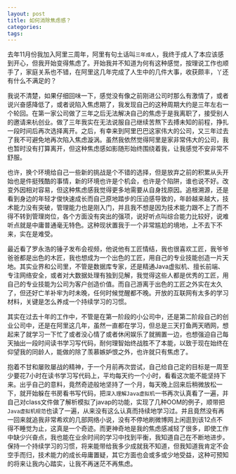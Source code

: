```yaml
---
layout: post
title: 如何消除焦虑感？
categories:
tags:
---
```


去年11月份我加入阿里三周年，阿里有句土话叫`三年成人`，我终于成人了本应该感到开心，但我开始变得焦虑了。开始我并不知道为何有这种感觉，按理说工作也顺手了，家庭关系也不错，在阿里这几年完成了人生中的几件大事，收获颇丰，丫还有什么不满足的？

我说不清楚，如果仔细回味一下，感觉没有像之前刚进公司时那么有激情了，或者说兴奋感降低了，或者说陷入焦虑期了，我发现自己的这种周期大约是三年左右一个轮回。在第一家公司做了三年之后无法解决自己的焦虑于是我离职了，接受别人的邀请来杭创业。做了三年我实在无法说服自己继续苦熬下去搏未知的前程，挣扎一段时间后再次选择离开。之后，有幸来到阿里巴巴这家伟大的公司，又三年过去了我不可避免地再次陷入焦虑漩涡。虽然我依然觉得阿里是家非常伟大的公司，我也暂时没有打算离开，但这种焦虑感如影随形始终围绕着我，让我感觉不安非常不舒服。 

也许，换个环境给自己一些新的挑战是个不错的选择，但是放弃之前的积累从头开始也是件挺残酷的事情，新的环境也许是个机会，也许是个陷阱，谁也说不好。改变外因相对容易，但这种焦虑感我觉得更多地需要从自身找原因。追根溯源，还是看到身边的年轻才俊快速成长而自己原地踏步的压迫感导致的，年龄越来越大，技术能力没有突破，管理能力也是刚入门，并且我不想是因为技术能力跟不上了而不得不转到管理岗位，各个方面没有突出的强项，说好听点叫综合能力比较好，说难听点就是中庸普通毫无特色。这种现状置我于一个非常尴尬的境地，上不去下不来，实在是难受。

最近看了罗永浩的锤子发布会视频，他说他有工匠情结，我也很喜欢工匠，我爷爷爸爸都是出色的木匠，我也想成为一个出色的工匠，用自己的专业技能创造一片天地。其实业界和公司里，不管是数据库专家，还是精通Java虚拟机、擅长前端、专注网络安全，或者对大数据处理有独到见解，我觉得这些人都是优秀的工匠，用自己的专业技能为公司为客户创造价值。而自己游离于出色的工匠之外实在太久了，但还好亡羊补牢为时未晚，任何时候觉醒都不晚。开放的互联网有太多的学习材料，关键是怎么养成一个持续学习的习惯。

其实在过去十年的工作中，不管是在第一阶段的小公司中，还是第二阶段自己的创业公司中，还是在阿里这几年，虽然一直都在学习，但总是三天打鱼两天晒网，想起来了就学习一下忙了或者没心情了或者休闲娱乐了就搁置一边，也想强迫自己每天抽出一段时间读书学习写代码，耐何理智始终战胜不了本能，以致于现在始终在仰望我的同龄人，能做的除了羡慕嫉妒恨之外，也许就只有焦虑了。

抱着不甘和屡败屡战的精神，于一个月前再次尝试，自己给自己定的目标是一周至少要花7小时在读书学习写代码上，平均每天约一个小时，看看这次能不能坚持下来。出乎自己的意料，竟然奇迹般地坚持了一个月，每天晚上回来后稍微放松一下，就开始躲在书房看书写代码，把`深入理解Java虚拟机`一书再次认真看了一遍，并自己对class文件做了解析模拟了javap的功能，实现了几种OOM的例子，顺带把`Java虚拟机规范`也读了一遍，从来没有这么认真而持续地学习过。并且竟然没有再一回来就追我非常希欢的几部网络小说，没有不停地刷微博网上闲逛到该12点不得不睡觉为止，这真是一个奇迹。而更神奇地是我的焦虑感减轻了很多，即使工作中缺少兴奋点，我也能在业余时间的学习中找到平衡，我知道自己在不断地进步。保持一个持续学习的习惯，将来能带给我多少成就我不知道，但我知道我肯定不会空手而归，技术能力的成长毋庸置疑，其它方面也会或多或少地受益，这种可预知的将来让我内心踏实，让我不再迷茫不再焦虑。
